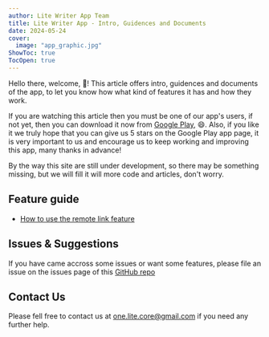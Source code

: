 ```yaml
---
author: Lite Writer App Team
title: Lite Writer App - Intro, Guidences and Documents
date: 2024-05-24
cover:
  image: "app_graphic.jpg"
ShowToc: true
TocOpen: true
---
```


Hello there, welcome, 👋! This article offers intro, guidences and documents of the app, to let you know how what kind of features it has and how they work.

If you are watching this article then you must be one of our app's users, if not yet, then you can download it now from [Google Play](https://play.google.com/store/apps/details?id=core.writer), 😄. Also, if you like it we truly hope that you can give us 5 stars on the Google Play app page, it is very important to us and encourage us to keep working and improving this app, many thanks in advance!

<!--more-->

By the way this site are still under development, so there may be something missing, but we will fill it will more code and articles, don't worry.

## Feature guide

- [How to use the remote link feature](help/how-to-use-the-remote-link-feature)

## Issues & Suggestions

If you have came accross some issues or want some features, please file an issue on the issues page of this [GitHub repo](https://github.com/OneLiteCore/LiteWriter/issues)

## Contact Us

Please fell free to contact us at one.lite.core@gmail.com if you need any further help.